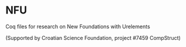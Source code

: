 # NFU
Coq files for research on New Foundations with Urelements

(Supported by Croatian Science Foundation, project #7459 CompStruct)
